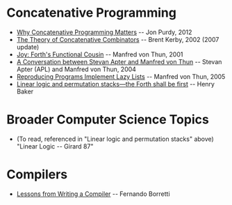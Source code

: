 # Concatenative Programming

- [Why Concatenative Programming Matters](http://evincarofautumn.blogspot.com/2012/02/why-concatenative-programming-matters.html) -- Jon Purdy, 2012
- [The Theory of Concatenative Combinators](http://tunes.org/~iepos/joy.html) -- Brent Kerby, 2002 (2007 update)
- [Joy: Forth's Functional Cousin](http://www.complang.tuwien.ac.at/anton/euroforth/ef01/thomas01a.pdf) -- Manfred von Thun, 2001
- [A Conversation between Stevan Apter and Manfred von Thun](http://archive.vector.org.uk/art10000350) -- Stevan Apter (APL) and Manfred von Thun, 2004
- [Reproducing Programs Implement Lazy Lists](https://www.kevinalbrecht.com/code/joy-mirror/jp-reprod.html) -- Manfred von Thun, 2005
- [Linear logic and permutation stacks—the Forth shall be first](https://dl.acm.org/doi/10.1145/181993.181999) -- Henry Baker

# Broader Computer Science Topics

- (To read, referenced in "Linear logic and permutation stacks" above) "Linear Logic -- Girard 87"

# Compilers

- [Lessons from Writing a Compiler](https://borretti.me/article/lessons-writing-compiler) -- Fernando Borretti
